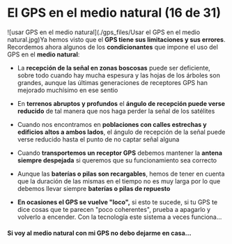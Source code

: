 # El GPS en el medio natural (16 de 31)

![usar GPS en el medio natural](./gps_files/Usar el GPS en el medio natural.jpg)Ya hemos visto que el **GPS tiene sus limitaciones y sus errores**. Recordemos ahora algunos de los **condicionantes** que impone el uso del GPS en el **medio natural**:

*   La **recepción de la señal en zonas boscosas** puede ser deficiente, sobre todo cuando hay mucha espesura y las hojas de los árboles son grandes, aunque las últimas generaciones de receptores GPS han mejorado muchísimo en ese sentio  
    
*   En **terrenos abruptos y profundos** el **ángulo de recepción puede verse reducido** de tal manera que nos haga perder la señal de los satélites
    
*   Cuando nos encontramos en **poblaciones con calles estrechas y edificios altos a ambos lados**, el ángulo de recepción de la señal puede verse reducido hasta el punto de no captar señal alguna
    
*   Cuando **transportemos un receptor GPS** debemos mantener la **antena siempre despejada** si queremos que su funcionamiento sea correcto
    
*   Aunque las **baterías o pilas son recargables**, hemos de tener en cuenta que la duración de las mismas en el tiempo no es muy larga por lo que debemos llevar siempre **baterías o pilas de repuesto**
    
*   **En ocasiones el GPS se vuelve "loco",** si esto te sucede, si tu GPS te dice cosas que te parecen "poco coherentes", prueba a apagarlo y volverlo a encender. Con la tecnología este sistema a veces funciona...
    

#### Si voy al medio natural con mi GPS no debo dejarme en casa...